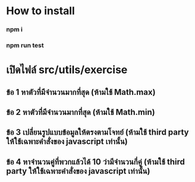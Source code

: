 # How to install
### npm i
### npm run test

# เปิดไฟล์ src/utils/exercise
## ข้อ 1 หาตัวที่มีจำนวนมากที่สุด (ห้ามใช้ Math.max)
## ข้อ 2 หาตัวที่มีจำนวนมากที่สุด (ห้ามใช้ Math.min)
## ข้อ 3 เปลี่ยนรูปแบบข้อมูลให้ตรงตามโจทย์ (ห้ามใช้ third party ให้ใช้เฉพาะคำสั่งของ javascript เท่านั้น)
## ข้อ 4 หาจำนวนคู่ที่พวกแล้วได้ 10 ว่ามีจำนวนกี่คู่ (ห้ามใช้ third party ให้ใช้เฉพาะคำสั่งของ javascript เท่านั้น)